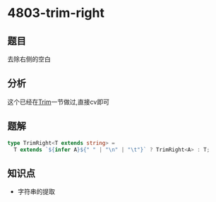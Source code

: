 # 4803-trim-right
## 题目
去除右侧的空白  
## 分析
这个已经在[Trim](/medium/108-trim.md)一节做过,直接cv即可
## 题解
```ts
type TrimRight<T extends string> =
  T extends `${infer A}${" " | "\n" | "\t"}` ? TrimRight<A> : T;
```
## 知识点
- 字符串的提取
